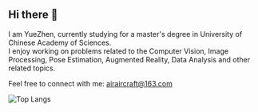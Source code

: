 ## Hi there 👋  

I am YueZhen, currently studying for a master's degree in University of Chinese Academy of Sciences.   
I enjoy working on problems related to the Computer Vision, Image Processing, Pose Estimation, Augmented Reality, Data Analysis and other related topics.  

Feel free to connect with me: airaircraft@163.com  

![Top Langs](https://github-readme-stats.vercel.app/api/top-langs/?username=aircraftyue&hide=SWIG&layout=compact)
